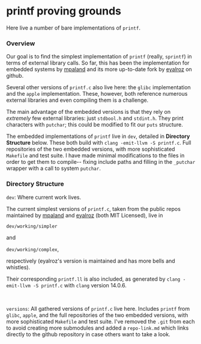 # printf proving grounds 

Here live a number of bare implementations of `printf`. 

### Overview


Our goal is to find the simplest implementation of `printf` (really, `sprintf`)
in terms of external library calls. So far, this has been the implementation for
embedded systems by [mpaland](https://github.com/mpaland/printf) and its more
up-to-date fork by [eyalroz](https://github.com/eyalroz/printf) on github. 

Several other versions of `printf.c` also live here: the `glibc` implementation
and the `apple` implementation. These, however, both reference numerous external
libraries and even compiling them is a challenge. 

The main advantage of the embedded versions is that they rely on *extremely* few
external libraries: just `stdbool.h` and `stdint.h`. They print characters with
`putchar`; this could be modified to fit our `puts` structure. 

The embedded implementations of `printf` live in `dev`, detailed in **Directory
Structure** below. These both build with `clang -emit-llvm -S printf.c`. Full
repositories of the two embedded versions, with more sophisticated `Makefile`
and test suite. I have made minimal modifications to the files in order to get
them to compile-- fixing include paths and filling in the `_putchar` wrapper
with a call to system `putchar`. 


### Directory Structure

`dev`: Where current work lives. 

The current simplest versions of `printf.c`, taken from the public repos
maintained by [mpaland](https://github.com/mpaland/printf) and
[eyalroz](https://github.com/eyalroz/printf) (both MIT Licensed), live in 

`dev/working/simpler` 

and 

`dev/working/complex`, 

respectively (eyalroz's version is maintained and has more bells and whistles). 

Their corresponding `printf.ll` is also included, as generated by `clang
-emit-llvm -S printf.c` with `clang` version 14.0.6. 

<br>

`versions`: All gathered versions of `printf.c` live here. Includes `printf`
from `glibc`, `apple`, and the full repositories of the two embedded versions,
with more sophisticated `Makefile` and test suite. I've removed the `.git` from
each to avoid creating more submodules and added a `repo-link.md` which links
directly to the github repository in case others want to take a look. 
